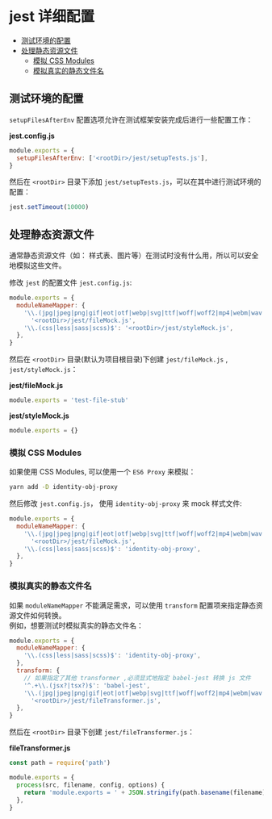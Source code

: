 # jest 详细配置

- [测试环境的配置](#%e6%b5%8b%e8%af%95%e7%8e%af%e5%a2%83%e7%9a%84%e9%85%8d%e7%bd%ae)
- [处理静态资源文件](#%e5%a4%84%e7%90%86%e9%9d%99%e6%80%81%e8%b5%84%e6%ba%90%e6%96%87%e4%bb%b6)
  - [模拟 CSS Modules](#%e6%a8%a1%e6%8b%9f-css-modules)
  - [模拟真实的静态文件名](#%e6%a8%a1%e6%8b%9f%e7%9c%9f%e5%ae%9e%e7%9a%84%e9%9d%99%e6%80%81%e6%96%87%e4%bb%b6%e5%90%8d)

## 测试环境的配置

`setupFilesAfterEnv` 配置选项允许在测试框架安装完成后进行一些配置工作：

**jest.config.js**

```js
module.exports = {
  setupFilesAfterEnv: ['<rootDir>/jest/setupTests.js'],
}
```

然后在 `<rootDir>` 目录下添加 `jest/setupTests.js`，可以在其中进行测试环境的配置：

```js
jest.setTimeout(10000)
```

## 处理静态资源文件

通常静态资源文件（如： 样式表、图片等）在测试时没有什么用，所以可以安全地模拟这些文件。

修改 `jest` 的配置文件 `jest.config.js`:

```js
module.exports = {
  moduleNameMapper: {
    '\\.(jpg|jpeg|png|gif|eot|otf|webp|svg|ttf|woff|woff2|mp4|webm|wav|mp3|m4a|aac|oga)$':
      '<rootDir>/jest/fileMock.js',
    '\\.(css|less|sass|scss)$': '<rootDir>/jest/styleMock.js',
  },
}
```

然后在 `<rootDir>` 目录(默认为项目根目录)下创建 `jest/fileMock.js` , `jest/styleMock.js`：

**jest/fileMock.js**

```js
module.exports = 'test-file-stub'
```

**jest/styleMock.js**

```js
module.exports = {}
```

### 模拟 CSS Modules

如果使用 CSS Modules, 可以使用一个 `ES6 Proxy` 来模拟：

```sh
yarn add -D identity-obj-proxy
```

然后修改 `jest.config.js`， 使用 `identity-obj-proxy` 来 mock 样式文件:

```js
module.exports = {
  moduleNameMapper: {
    '\\.(jpg|jpeg|png|gif|eot|otf|webp|svg|ttf|woff|woff2|mp4|webm|wav|mp3|m4a|aac|oga)$':
      '<rootDir>/jest/fileMock.js',
    '\\.(css|less|sass|scss)$': 'identity-obj-proxy',
  },
}
```

### 模拟真实的静态文件名

如果 `moduleNameMapper` 不能满足需求，可以使用 `transform` 配置项来指定静态资源文件如何转换。  
例如，想要测试时模拟真实的静态文件名：

```js
module.exports = {
  moduleNameMapper: {
    '\\.(css|less|sass|scss)$': 'identity-obj-proxy',
  },
  transform: {
    // 如果指定了其他 transformer ,必须显式地指定 babel-jest 转换 js 文件
    '^.+\\.(jsx?|tsx?)$': 'babel-jest',
    '\\.(jpg|jpeg|png|gif|eot|otf|webp|svg|ttf|woff|woff2|mp4|webm|wav|mp3|m4a|aac|oga)$':
      '<rootDir>/jest/fileTransformer.js',
  },
}
```

然后在 `<rootDir>` 目录下创建 `jest/fileTransformer.js`：

**fileTransformer.js**

```js
const path = require('path')

module.exports = {
  process(src, filename, config, options) {
    return 'module.exports = ' + JSON.stringify(path.basename(filename))
  },
}
```
